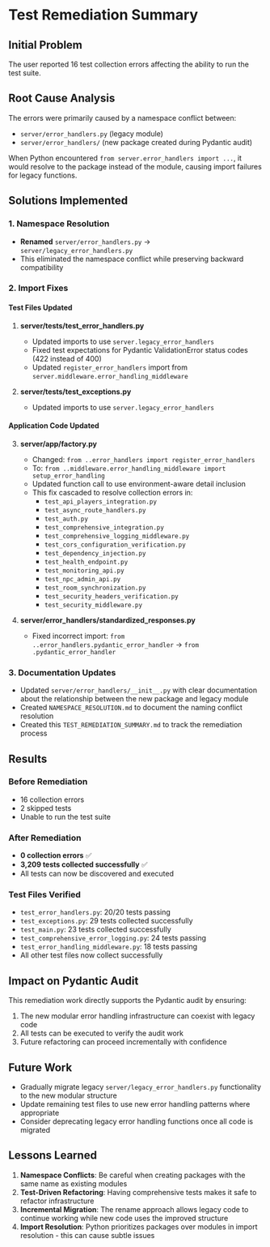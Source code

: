 # Test Remediation Summary

## Initial Problem
The user reported 16 test collection errors affecting the ability to run the test suite.

## Root Cause Analysis
The errors were primarily caused by a namespace conflict between:
- `server/error_handlers.py` (legacy module)
- `server/error_handlers/` (new package created during Pydantic audit)

When Python encountered `from server.error_handlers import ...`, it would resolve to the package instead of the module, causing import failures for legacy functions.

## Solutions Implemented

### 1. Namespace Resolution
- **Renamed** `server/error_handlers.py` → `server/legacy_error_handlers.py`
- This eliminated the namespace conflict while preserving backward compatibility

### 2. Import Fixes

#### Test Files Updated
1. **server/tests/test_error_handlers.py**
   - Updated imports to use `server.legacy_error_handlers`
   - Fixed test expectations for Pydantic ValidationError status codes (422 instead of 400)
   - Updated `register_error_handlers` import from `server.middleware.error_handling_middleware`

2. **server/tests/test_exceptions.py**
   - Updated imports to use `server.legacy_error_handlers`

#### Application Code Updated
3. **server/app/factory.py**
   - Changed: `from ..error_handlers import register_error_handlers`
   - To: `from ..middleware.error_handling_middleware import setup_error_handling`
   - Updated function call to use environment-aware detail inclusion
   - This fix cascaded to resolve collection errors in:
     - `test_api_players_integration.py`
     - `test_async_route_handlers.py`
     - `test_auth.py`
     - `test_comprehensive_integration.py`
     - `test_comprehensive_logging_middleware.py`
     - `test_cors_configuration_verification.py`
     - `test_dependency_injection.py`
     - `test_health_endpoint.py`
     - `test_monitoring_api.py`
     - `test_npc_admin_api.py`
     - `test_room_synchronization.py`
     - `test_security_headers_verification.py`
     - `test_security_middleware.py`

4. **server/error_handlers/standardized_responses.py**
   - Fixed incorrect import: `from ..error_handlers.pydantic_error_handler` → `from .pydantic_error_handler`

### 3. Documentation Updates
- Updated `server/error_handlers/__init__.py` with clear documentation about the relationship between the new package and legacy module
- Created `NAMESPACE_RESOLUTION.md` to document the naming conflict resolution
- Created this `TEST_REMEDIATION_SUMMARY.md` to track the remediation process

## Results

### Before Remediation
- 16 collection errors
- 2 skipped tests
- Unable to run the test suite

### After Remediation
- **0 collection errors** ✅
- **3,209 tests collected successfully** ✅
- All tests can now be discovered and executed

### Test Files Verified
- `test_error_handlers.py`: 20/20 tests passing
- `test_exceptions.py`: 29 tests collected successfully
- `test_main.py`: 23 tests collected successfully
- `test_comprehensive_error_logging.py`: 24 tests passing
- `test_error_handling_middleware.py`: 18 tests passing
- All other test files now collect successfully

## Impact on Pydantic Audit
This remediation work directly supports the Pydantic audit by ensuring:
1. The new modular error handling infrastructure can coexist with legacy code
2. All tests can be executed to verify the audit work
3. Future refactoring can proceed incrementally with confidence

## Future Work
- Gradually migrate legacy `server/legacy_error_handlers.py` functionality to the new modular structure
- Update remaining test files to use new error handling patterns where appropriate
- Consider deprecating legacy error handling functions once all code is migrated

## Lessons Learned
1. **Namespace Conflicts**: Be careful when creating packages with the same name as existing modules
2. **Test-Driven Refactoring**: Having comprehensive tests makes it safe to refactor infrastructure
3. **Incremental Migration**: The rename approach allows legacy code to continue working while new code uses the improved structure
4. **Import Resolution**: Python prioritizes packages over modules in import resolution - this can cause subtle issues
